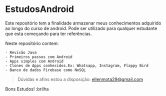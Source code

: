 # EstudosAndroid
Este repositório tem a finalidade armazenar meus conhecimentos adquirido ao longo do curso de android. Pode ser utilizado para qualquer estudante que esta começando para ter referências.

Neste repositório contem:

	- Revisão Java
	- Primeiros passos com Android
	- Apps simples com Android
	- Clones de Apps conhecidos.Ex: Whatsapp, Instagram, Flappy Bird
	- Banco de dados Firebase como NoSQL

> Dúvidas e afins estou a disposição: ellenmota29@gmail.com

Bons Estudos! :brilha
